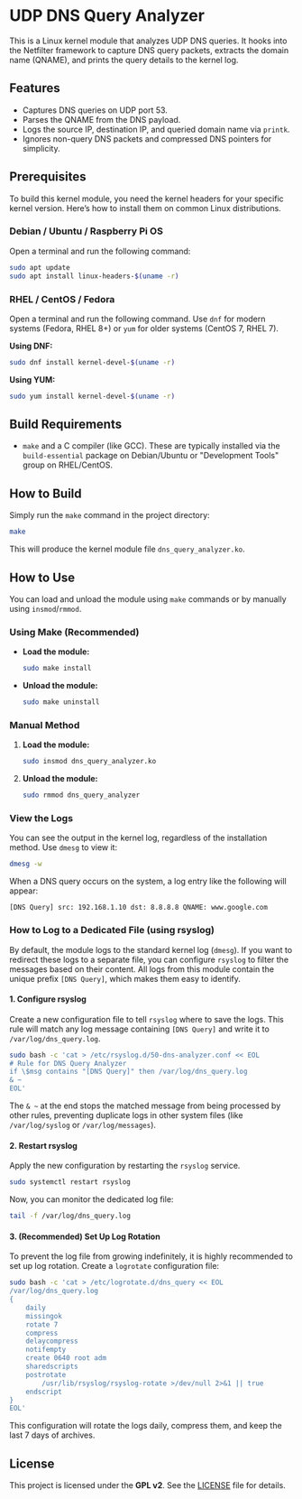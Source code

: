 # UDP DNS Query Analyzer

This is a Linux kernel module that analyzes UDP DNS queries. It hooks into the Netfilter framework to capture DNS query packets, extracts the domain name (QNAME), and prints the query details to the kernel log.

## Features

- Captures DNS queries on UDP port 53.
- Parses the QNAME from the DNS payload.
- Logs the source IP, destination IP, and queried domain name via `printk`.
- Ignores non-query DNS packets and compressed DNS pointers for simplicity.

## Prerequisites

To build this kernel module, you need the kernel headers for your specific kernel version. Here’s how to install them on common Linux distributions.

### Debian / Ubuntu / Raspberry Pi OS

Open a terminal and run the following command:

```sh
sudo apt update
sudo apt install linux-headers-$(uname -r)
```

### RHEL / CentOS / Fedora

Open a terminal and run the following command. Use `dnf` for modern systems (Fedora, RHEL 8+) or `yum` for older systems (CentOS 7, RHEL 7).

**Using DNF:**
```sh
sudo dnf install kernel-devel-$(uname -r)
```

**Using YUM:**
```sh
sudo yum install kernel-devel-$(uname -r)
```

## Build Requirements

- `make` and a C compiler (like GCC). These are typically installed via the `build-essential` package on Debian/Ubuntu or "Development Tools" group on RHEL/CentOS.

## How to Build

Simply run the `make` command in the project directory:

```sh
make
```

This will produce the kernel module file `dns_query_analyzer.ko`.

## How to Use

You can load and unload the module using `make` commands or by manually using `insmod`/`rmmod`.

### Using Make (Recommended)

- **Load the module:**
  ```sh
  sudo make install
  ```

- **Unload the module:**
  ```sh
  sudo make uninstall
  ```

### Manual Method

1.  **Load the module:**
    ```sh
    sudo insmod dns_query_analyzer.ko
    ```

2.  **Unload the module:**
    ```sh
    sudo rmmod dns_query_analyzer
    ```

### View the Logs

You can see the output in the kernel log, regardless of the installation method. Use `dmesg` to view it:
```sh
dmesg -w
```
When a DNS query occurs on the system, a log entry like the following will appear:
```
[DNS Query] src: 192.168.1.10 dst: 8.8.8.8 QNAME: www.google.com
```

### How to Log to a Dedicated File (using rsyslog)

By default, the module logs to the standard kernel log (`dmesg`). If you want to redirect these logs to a separate file, you can configure `rsyslog` to filter the messages based on their content. All logs from this module contain the unique prefix `[DNS Query]`, which makes them easy to identify.

#### 1. Configure rsyslog

Create a new configuration file to tell `rsyslog` where to save the logs. This rule will match any log message containing `[DNS Query]` and write it to `/var/log/dns_query.log`.

```sh
sudo bash -c 'cat > /etc/rsyslog.d/50-dns-analyzer.conf << EOL
# Rule for DNS Query Analyzer
if \$msg contains "[DNS Query]" then /var/log/dns_query.log
& ~
EOL'
```
The `& ~` at the end stops the matched message from being processed by other rules, preventing duplicate logs in other system files (like `/var/log/syslog` or `/var/log/messages`).

#### 2. Restart rsyslog

Apply the new configuration by restarting the `rsyslog` service.

```sh
sudo systemctl restart rsyslog
```

Now, you can monitor the dedicated log file:
```sh
tail -f /var/log/dns_query.log
```

#### 3. (Recommended) Set Up Log Rotation

To prevent the log file from growing indefinitely, it is highly recommended to set up log rotation. Create a `logrotate` configuration file:

```sh
sudo bash -c 'cat > /etc/logrotate.d/dns_query << EOL
/var/log/dns_query.log
{
    daily
    missingok
    rotate 7
    compress
    delaycompress
    notifempty
    create 0640 root adm
    sharedscripts
    postrotate
        /usr/lib/rsyslog/rsyslog-rotate >/dev/null 2>&1 || true
    endscript
}
EOL'
```
This configuration will rotate the logs daily, compress them, and keep the last 7 days of archives.

## License

This project is licensed under the **GPL v2**. See the [LICENSE](LICENSE) file for details.
